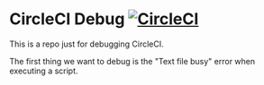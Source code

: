 CircleCI Debug   [![CircleCI](https://circleci.com/gh/eugenesia/circleci-debug.svg?style=shield)](https://circleci.com/gh/eugenesia/circleci-debug)
==============

This is a repo just for debugging CircleCI.

The first thing we want to debug is the "Text file busy" error when executing
a script.

